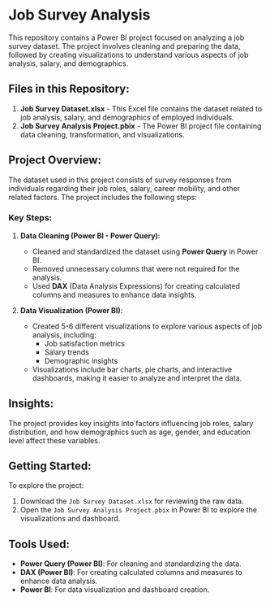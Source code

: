 # Job Survey Analysis

This repository contains a Power BI project focused on analyzing a job survey dataset. The project involves cleaning and preparing the data, followed by creating visualizations to understand various aspects of job analysis, salary, and demographics.

## Files in this Repository:

1. **Job Survey Dataset.xlsx** - This Excel file contains the dataset related to job analysis, salary, and demographics of employed individuals.
2. **Job Survey Analysis Project.pbix** - The Power BI project file containing data cleaning, transformation, and visualizations.

## Project Overview:

The dataset used in this project consists of survey responses from individuals regarding their job roles, salary, career mobility, and other related factors. The project includes the following steps:

### Key Steps:

1. **Data Cleaning (Power BI - Power Query)**:
   - Cleaned and standardized the dataset using **Power Query** in Power BI.
   - Removed unnecessary columns that were not required for the analysis.
   - Used **DAX** (Data Analysis Expressions) for creating calculated columns and measures to enhance data insights.

2. **Data Visualization (Power BI)**:
   - Created 5-6 different visualizations to explore various aspects of job analysis, including:
     - Job satisfaction metrics
     - Salary trends
     - Demographic insights
   - Visualizations include bar charts, pie charts, and interactive dashboards, making it easier to analyze and interpret the data.

## Insights:

The project provides key insights into factors influencing job roles, salary distribution, and how demographics such as age, gender, and education level affect these variables. 

## Getting Started:

To explore the project:
1. Download the `Job Survey Dataset.xlsx` for reviewing the raw data.
2. Open the `Job Survey Analysis Project.pbix` in Power BI to explore the visualizations and dashboard.

## Tools Used:

- **Power Query (Power BI)**: For cleaning and standardizing the data.
- **DAX (Power BI)**: For creating calculated columns and measures to enhance data analysis.
- **Power BI**: For data visualization and dashboard creation.
